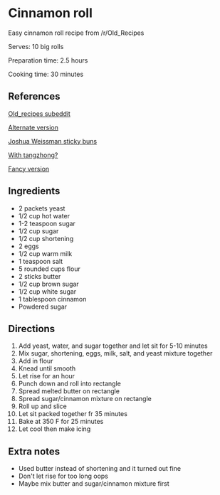 # Cinnamon roll

Easy cinnamon roll recipe from /r/Old_Recipes

Serves: 10 big rolls

Preparation time: 2.5 hours

Cooking time: 30 minutes

## References

[Old_recipes subeddit](https://www.reddit.com/r/Old_Recipes/comments/c2qt5k/i_wanted_to_share_my_tennesseean_grandmothers/)

[Alternate version](https://imgur.com/a/r3ZeJtq#mH2zxfE)

[Joshua Weissman sticky buns](https://www.youtube.com/watch?v=mRr-aD8VsUE)

[With tangzhong?](https://old.reddit.com/r/Breadit/comments/eskzqv/first_attempt_at_cinnamon_rolls/ffb7vp6/)

[Fancy version](https://www.youtube.com/watch?v=RYM9r8AHTmI)

## Ingredients

- 2 packets yeast
- 1/2 cup hot water
- 1-2 teaspoon sugar
- 1/2 cup sugar
- 1/2 cup shortening
- 2 eggs
- 1/2 cup warm milk
- 1 teaspoon salt
- 5 rounded cups flour
- 2 sticks butter
- 1/2 cup brown sugar
- 1/2 cup white sugar
- 1 tablespoon cinnamon
- Powdered sugar

## Directions

1. Add yeast, water, and sugar together and let sit for 5-10 minutes
2. Mix sugar, shortening, eggs, milk, salt, and yeast mixture together
3. Add in flour
4. Knead until smooth
5. Let rise for an hour
6. Punch down and roll into rectangle
7. Spread melted butter on rectangle
8. Spread sugar/cinnamon mixture on rectangle
9. Roll up and slice
10. Let sit packed together fr 35 minutes
11. Bake at 350 F for 25 minutes
12. Let cool then make icing

## Extra notes

- Used butter instead of shortening and it turned out fine
- Don't let rise for too long oops
- Maybe mix butter and sugar/cinnamon mixture first
